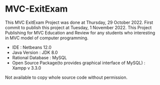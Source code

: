 # MVC-ExitExam
This MVC ExitExam Project was done at Thursday, 29 October 2022.
First commit to publish this project at Tuesday, 1 November 2022.
This Project Publishing for MVC Education and Review for any students who interesting in MVC model of computer programming.
<ul>
<li>IDE : Netbeans 12.0</li>
<li>Java Version : JDK 8.0</li>
<li>Rational Database : MySQL</li>
<li>Open Source Package(to provides graphical interface of MySQL) : Xampp v 3.3.0 </li>
</ul>
Not available to copy whole source code without permission.

